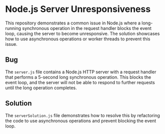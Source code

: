 # Node.js Server Unresponsiveness

This repository demonstrates a common issue in Node.js where a long-running synchronous operation in the request handler blocks the event loop, causing the server to become unresponsive. The solution showcases how to use asynchronous operations or worker threads to prevent this issue. 

## Bug

The `server.js` file contains a Node.js HTTP server with a request handler that performs a 5-second long synchronous operation.  This blocks the event loop, and the server will not be able to respond to further requests until the long operation completes.

## Solution

The `serverSolution.js` file demonstrates how to resolve this by refactoring the code to use asynchronous operations and prevent blocking the event loop.